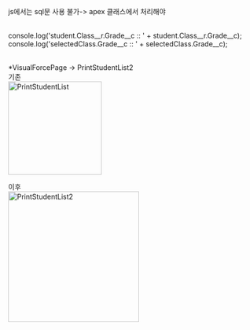 js에서는 sql문 사용 불가-> apex 클래스에서 처리해야<br/><br/>

console.log('student.Class__r.Grade__c :: ' + student.Class__r.Grade__c);<br/>
console.log('selectedClass.Grade__c :: ' + selectedClass.Grade__c);<br/><br/>

*VisualForcePage -> PrintStudentList2<br/>
기존<br/>
<img width="190" alt="PrintStudentList" src="https://github.com/Clover0817/study_SalesforceDev/assets/77714668/ef0c2c6d-0e6c-4089-aa22-fcb5785060e9">

이후<br/>
<img width="266" alt="PrintStudentList2" src="https://github.com/Clover0817/study_SalesforceDev/assets/77714668/e5843536-a3c8-428e-acb5-d8bb8612fff7">
